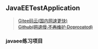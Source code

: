 ## JavaEETestApplication
> <a href="https://gitee.com/actor20170211030627/JavaEETestProject">Gitee码云(国内网速更快)</a> <br/>
> <s><a href="https://github.com/actor20170211030627/JavaEETestProject">Github(网速慢,不再维护 Deprecated)</a></s> <br/>

### javaee练习项目
